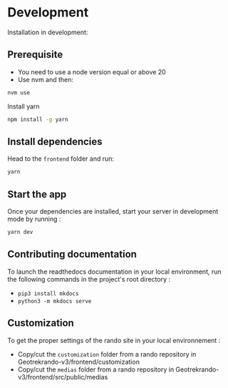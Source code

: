 # Development

Installation in development:

## Prerequisite

- You need to use a node version equal or above 20
- Use nvm and then:

```bash
nvm use
```

Install yarn

```bash
npm install -g yarn
```

## Install dependencies

Head to the `frontend` folder and run:

```bash
yarn
```

## Start the app

Once your dependencies are installed, start your server in development mode by running :

```bash
yarn dev
```

## Contributing documentation

To launch the readthedocs documentation in your local environment, run the following commands in the project's root directory :

- `pip3 install mkdocs`
- `python3 -m mkdocs serve`

## Customization

To get the proper settings of the rando site in your local environnement :

- Copy/cut the `customization` folder from a rando repository in Geotrekrando-v3/frontend/customization
- Copy/cut the `medias` folder from a rando repository in Geotrekrando-v3/frontend/src/public/medias
